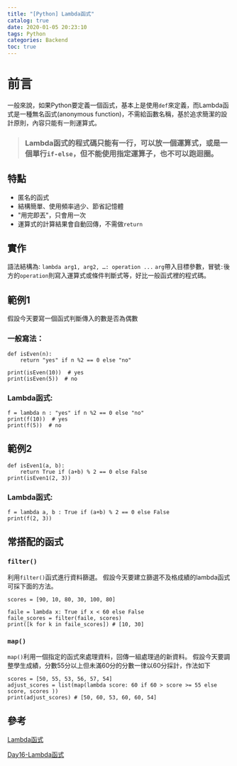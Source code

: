```yaml
---
title: "[Python] Lambda函式"
catalog: true
date: 2020-01-05 20:23:10
tags: Python
categories: Backend
toc: true
---
```

<!-- toc -->
# 前言
一般來說，如果Python要定義一個函式，基本上是使用`def`來定義，而Lambda函式是一種無名函式(anonymous function)，不需給函數名稱，基於追求簡潔的設計原則，內容只能有一則運算式。

> ### Lambda函式的程式碼只能有一行，可以放一個運算式，或是一個單行`if-else`，但不能使用指定運算子，也不可以跑迴圈。

<!--more--> 
## 特點
* 匿名的函式
* 結構簡單、使用頻率過少、節省記憶體
* "用完即丟"，只會用一次
* 運算式的計算結果會自動回傳，不需做`return`


## 實作
語法結構為: `lambda arg1, arg2, …: operation ...`
`arg`帶入目標參數，冒號`:`後方的`operation`則寫入運算式或條件判斷式等，好比一般函式裡的程式碼。
## 範例1
假設今天要寫一個函式判斷傳入的數是否為偶數
### 一般寫法：
```python=
def isEven(n):
    return "yes" if n %2 == 0 else "no"

print(isEven(10))  # yes
print(isEven(5))  # no
```
### Lambda函式:
```python=
f = lambda n : "yes" if n %2 == 0 else "no"
print(f(10))  # yes
print(f(5))  # no
```

## 範例2
```python=
def isEven1(a, b):
    return True if (a+b) % 2 == 0 else False
print(isEven1(2, 3))
```

### Lambda函式:
```python=
f = lambda a, b : True if (a+b) % 2 == 0 else False
print(f(2, 3))
```

## 常搭配的函式
### `filter()`
利用`filter()`函式進行資料篩選。
假設今天要建立篩選不及格成績的lambda函式可採下面的方法。
```python=
scores = [90, 10, 80, 30, 100, 80]

faile = lambda x: True if x < 60 else False
faile_scores = filter(faile, scores)
print([k for k in faile_scores]) # [10, 30]
```

### `map()`
`map()`利用一個指定的函式來處理資料，回傳一組處理過的新資料。
假設今天要調整學生成績，分數55分以上但未滿60分的分數一律以60分採計，作法如下
```python=
scores = [50, 55, 53, 56, 57, 54]
adjust_scores = list(map(lambda score: 60 if 60 > score >= 55 else score, scores ))
print(adjust_scores) # [50, 60, 53, 60, 60, 54]
```

## 參考
[Lambda函式](https://sites.google.com/site/ezpythoncolorcourse/lambdafunction)

[Day16-Lambda函式](https://ithelp.ithome.com.tw/articles/10206801)